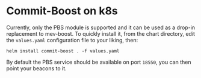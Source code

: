 # Commit-Boost on k8s

Currently, only the PBS module is supported and it can be used as a
drop-in replacement to mev-boost. To quickly install it, from the
chart directory, edit the `values.yaml` configuration file to your
liking, then:

```
helm install commit-boost . -f values.yaml
```

By default the PBS service should be available on port `18550`, you
can then point your beacons to it.
